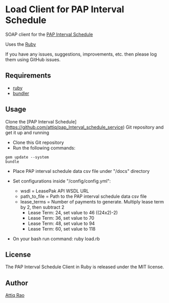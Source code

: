 # Load Client for PAP Interval Schedule
SOAP client for the [PAP Interval Schedule](https://github.com/attiq/pap_Interval_schedule_service)

Uses the [Ruby](https://www.ruby-lang.org/en/)

If you have any issues, suggestions, improvements, etc. then please log them using GitHub issues.

## Requirements

* [ruby](https://www.ruby-lang.org/en/documentation/installation/) 
* [bundler](https://github.com/bundler/bundler) 

## Usage
Clone the [PAP Interval Schedule] (https://github.com/attiq/pap_Interval_schedule_service) Git repository and get it up and running

* Clone this Git repository
* Run the following commands:
```
gem update --system
bundle
```
* Place PAP interval schedule data csv file under "/docs" directory
* Set configurations inside "/config/config.yml":
  * wsdl = LeasePak API WSDL URL
  * path_to_file = Path to the PAP interval schedule data csv file
  * lease_terms = Number of payments to generate. Multiply lease term by 2, then subtract 2
  	* Lease Term: 24, set value to 46 ((24x2)-2)
  	* Lease Term: 36, set value to 70
  	* Lease Term: 48, set value to 94
  	* Lease Term: 60, set value to 118

* On your bash run command: ruby load.rb

## License
The PAP Interval Schedule Client in Ruby is released under the MIT license.

## Author
[Attiq Rao](https://github.com/attiq)